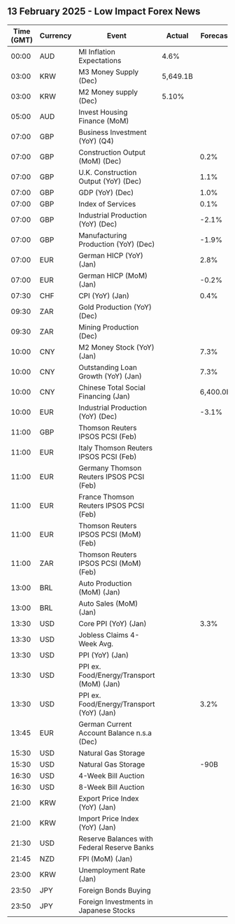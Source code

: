 ## 13 February 2025 - Low Impact Forex News

| Time (GMT) | Currency | Event | Actual | Forecast | Previous |
|------|----------|-------|--------|----------|----------|
| 00:00 | AUD | MI Inflation Expectations | 4.6% |  | 4.0% |
| 03:00 | KRW | M3 Money Supply (Dec) | 5,649.1B |  | 5,634.8B |
| 03:00 | KRW | M2 Money supply (Dec) | 5.10% |  | 5.60% |
| 05:00 | AUD | Invest Housing Finance (MoM) |  |  | -1.0% |
| 07:00 | GBP | Business Investment (YoY) (Q4) |  |  | 5.8% |
| 07:00 | GBP | Construction Output (MoM) (Dec) |  | 0.2% | 0.4% |
| 07:00 | GBP | U.K. Construction Output (YoY) (Dec) |  | 1.1% | 0.2% |
| 07:00 | GBP | GDP (YoY) (Dec) |  | 1.0% | 1.0% |
| 07:00 | GBP | Index of Services |  | 0.1% | 0.0% |
| 07:00 | GBP | Industrial Production (YoY) (Dec) |  | -2.1% | -1.8% |
| 07:00 | GBP | Manufacturing Production (YoY) (Dec) |  | -1.9% | -1.2% |
| 07:00 | EUR | German HICP (YoY) (Jan) |  | 2.8% | 2.8% |
| 07:00 | EUR | German HICP (MoM) (Jan) |  | -0.2% | 0.7% |
| 07:30 | CHF | CPI (YoY) (Jan) |  | 0.4% | 0.6% |
| 09:30 | ZAR | Gold Production (YoY) (Dec) |  |  | -11.5% |
| 09:30 | ZAR | Mining Production (Dec) |  |  | -0.9% |
| 10:00 | CNY | M2 Money Stock (YoY) (Jan) |  | 7.3% | 7.3% |
| 10:00 | CNY | Outstanding Loan Growth (YoY) (Jan) |  | 7.3% | 7.6% |
| 10:00 | CNY | Chinese Total Social Financing (Jan) |  | 6,400.0B | 2,860.0B |
| 10:00 | EUR | Industrial Production (YoY) (Dec) |  | -3.1% | -1.9% |
| 11:00 | GBP | Thomson Reuters IPSOS PCSI (Feb) |  |  | 50.4 |
| 11:00 | EUR | Italy Thomson Reuters IPSOS PCSI (Feb) |  |  | 45.11 |
| 11:00 | EUR | Germany Thomson Reuters IPSOS PCSI (Feb) |  |  | 45.78 |
| 11:00 | EUR | France Thomson Reuters IPSOS PCSI (Feb) |  |  | 40.47 |
| 11:00 | EUR | Thomson Reuters IPSOS PCSI (MoM) (Feb) |  |  | 49.45 |
| 11:00 | ZAR | Thomson Reuters IPSOS PCSI (MoM) (Feb) |  |  | 48.29 |
| 13:00 | BRL | Auto Production (MoM) (Jan) |  |  | -19.5% |
| 13:00 | BRL | Auto Sales (MoM) (Jan) |  |  | 1.6% |
| 13:30 | USD | Core PPI (YoY) (Jan) |  | 3.3% | 3.5% |
| 13:30 | USD | Jobless Claims 4-Week Avg. |  |  | 216.75K |
| 13:30 | USD | PPI (YoY) (Jan) |  |  | 3.3% |
| 13:30 | USD | PPI ex. Food/Energy/Transport (MoM) (Jan) |  |  | 0.1% |
| 13:30 | USD | PPI ex. Food/Energy/Transport (YoY) (Jan) |  | 3.2% | 3.3% |
| 13:45 | EUR | German Current Account Balance n.s.a (Dec) |  |  | 24.1B |
| 15:30 | USD | Natural Gas Storage |  |  | -174B |
| 15:30 | USD | Natural Gas Storage |  | -90B | -174B |
| 16:30 | USD | 4-Week Bill Auction |  |  | 4.250% |
| 16:30 | USD | 8-Week Bill Auction |  |  | 4.240% |
| 21:00 | KRW | Export Price Index (YoY) (Jan) |  |  | 10.7% |
| 21:00 | KRW | Import Price Index (YoY) (Jan) |  |  | 7.0% |
| 21:30 | USD | Reserve Balances with Federal Reserve Banks |  |  | 3.233T |
| 21:45 | NZD | FPI (MoM) (Jan) |  |  | 0.1% |
| 23:00 | KRW | Unemployment Rate (Jan) |  |  | 3.7% |
| 23:50 | JPY | Foreign Bonds Buying |  |  | -1,458.4B |
| 23:50 | JPY | Foreign Investments in Japanese Stocks |  |  | -315.2B |
